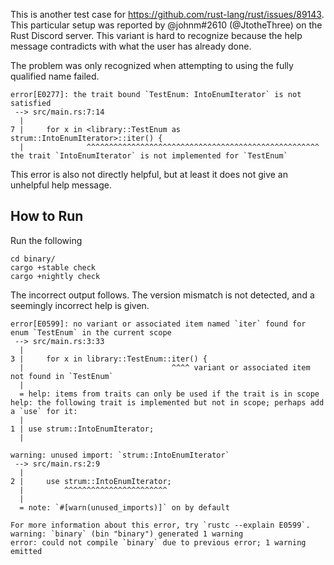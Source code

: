 This is another test case for https://github.com/rust-lang/rust/issues/89143.
This particular setup was reported by @johnm#2610 (@JtotheThree) on the Rust Discord server.
This variant is hard to recognize because the help message contradicts with what the user has already done.

The problem was only recognized when attempting to using the fully qualified name failed.
```
error[E0277]: the trait bound `TestEnum: IntoEnumIterator` is not satisfied
 --> src/main.rs:7:14
  |
7 |     for x in <library::TestEnum as strum::IntoEnumIterator>::iter() {
  |              ^^^^^^^^^^^^^^^^^^^^^^^^^^^^^^^^^^^^^^^^^^^^^^^^^^^^ the trait `IntoEnumIterator` is not implemented for `TestEnum`
```
This error is also not directly helpful, but at least it does not give an unhelpful help message.

## How to Run

Run the following
```
cd binary/
cargo +stable check
cargo +nightly check
```
The incorrect output follows.
The version mismatch is not detected, and a seemingly incorrect help is given.
```
error[E0599]: no variant or associated item named `iter` found for enum `TestEnum` in the current scope
 --> src/main.rs:3:33
  |
3 |     for x in library::TestEnum::iter() {
  |                                 ^^^^ variant or associated item not found in `TestEnum`
  |
  = help: items from traits can only be used if the trait is in scope
help: the following trait is implemented but not in scope; perhaps add a `use` for it:
  |
1 | use strum::IntoEnumIterator;
  |

warning: unused import: `strum::IntoEnumIterator`
 --> src/main.rs:2:9
  |
2 |     use strum::IntoEnumIterator;
  |         ^^^^^^^^^^^^^^^^^^^^^^^
  |
  = note: `#[warn(unused_imports)]` on by default

For more information about this error, try `rustc --explain E0599`.
warning: `binary` (bin "binary") generated 1 warning
error: could not compile `binary` due to previous error; 1 warning emitted
```
